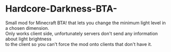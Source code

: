 # Hardcore-Darkness-BTA-
Small mod for Minecraft BTA! that lets you change the minimum light level in a chosen dimension. \
Only works client side, unfortunately servers don't send any information about light brightness \
to the client so you can't force the mod onto clients that don't have it.
